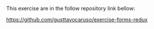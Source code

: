 This exercise are in the follow repository link bellow:

https://github.com/gusttavocaruso/exercise-forms-redux
